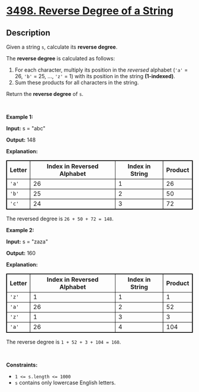 # [3498. Reverse Degree of a String](https://leetcode.com/problems/reverse-degree-of-a-string)

## Description

<p>Given a string <code>s</code>, calculate its <strong>reverse degree</strong>.</p>

<p>The <strong>reverse degree</strong> is calculated as follows:</p>

<ol>
	<li>For each character, multiply its position in the <em>reversed</em> alphabet (<code>'a'</code> = 26, <code>'b'</code> = 25, ..., <code>'z'</code> = 1) with its position in the string <strong>(1-indexed)</strong>.</li>
	<li>Sum these products for all characters in the string.</li>
</ol>

<p>Return the <strong>reverse degree</strong> of <code>s</code>.</p>

<p>&nbsp;</p>
<p><strong class="example">Example 1:</strong></p>

<div class="example-block">
<p><strong>Input:</strong> <span class="example-io">s = "abc"</span></p>

<p><strong>Output:</strong> <span class="example-io">148</span></p>

<p><strong>Explanation:</strong></p>

<table style="border: 1px solid black;"><tbody><tr><th style="border: 1px solid black;">Letter</th><th style="border: 1px solid black;">Index in Reversed Alphabet</th><th style="border: 1px solid black;">Index in String</th><th style="border: 1px solid black;">Product</th></tr><tr><td style="border: 1px solid black;"><code>'a'</code></td><td style="border: 1px solid black;">26</td><td style="border: 1px solid black;">1</td><td style="border: 1px solid black;">26</td></tr><tr><td style="border: 1px solid black;"><code>'b'</code></td><td style="border: 1px solid black;">25</td><td style="border: 1px solid black;">2</td><td style="border: 1px solid black;">50</td></tr><tr><td style="border: 1px solid black;"><code>'c'</code></td><td style="border: 1px solid black;">24</td><td style="border: 1px solid black;">3</td><td style="border: 1px solid black;">72</td></tr></tbody></table>

<p>The reversed degree is <code>26 + 50 + 72 = 148</code>.</p>
</div>

<p><strong class="example">Example 2:</strong></p>

<div class="example-block">
<p><strong>Input:</strong> <span class="example-io">s = "zaza"</span></p>

<p><strong>Output:</strong> <span class="example-io">160</span></p>

<p><strong>Explanation:</strong></p>

<table style="border: 1px solid black;"><tbody><tr><th style="border: 1px solid black;">Letter</th><th style="border: 1px solid black;">Index in Reversed Alphabet</th><th style="border: 1px solid black;">Index in String</th><th style="border: 1px solid black;">Product</th></tr><tr><td style="border: 1px solid black;"><code>'z'</code></td><td style="border: 1px solid black;">1</td><td style="border: 1px solid black;">1</td><td style="border: 1px solid black;">1</td></tr><tr><td style="border: 1px solid black;"><code>'a'</code></td><td style="border: 1px solid black;">26</td><td style="border: 1px solid black;">2</td><td style="border: 1px solid black;">52</td></tr><tr><td style="border: 1px solid black;"><code>'z'</code></td><td style="border: 1px solid black;">1</td><td style="border: 1px solid black;">3</td><td style="border: 1px solid black;">3</td></tr><tr><td style="border: 1px solid black;"><code>'a'</code></td><td style="border: 1px solid black;">26</td><td style="border: 1px solid black;">4</td><td style="border: 1px solid black;">104</td></tr></tbody></table>

<p>The reverse degree is <code>1 + 52 + 3 + 104 = 160</code>.</p>
</div>

<p>&nbsp;</p>
<p><strong>Constraints:</strong></p>

<ul>
	<li><code>1 &lt;= s.length &lt;= 1000</code></li>
	<li><code>s</code> contains only lowercase English letters.</li>
</ul>
